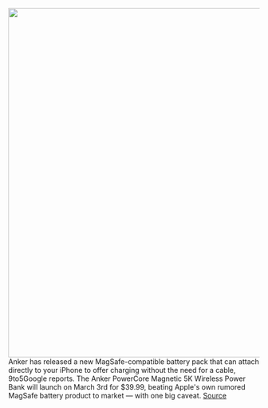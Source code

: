 <img src='https://cdn.vox-cdn.com/thumbor/PbCxKR39Y9EbJtI20j2wSxfrOTg=/0x0:1170x966/1200x800/filters:focal(477x286:663x472)/cdn.vox-cdn.com/uploads/chorus_image/image/68863058/AnkerMagSafe.0.jpg' width='700px' /><br/>
Anker has released a new MagSafe-compatible battery pack that can attach directly to your iPhone to offer charging without the need for a cable, 9to5Google reports. The Anker PowerCore Magnetic 5K Wireless Power Bank will launch on March 3rd for $39.99, beating Apple's own rumored MagSafe battery product to market — with one big caveat.
<a href='https://www.theverge.com/2021/2/23/22297307/anker-magsafe-compatible-battery-pack-apple-iphone'> Source <a/>